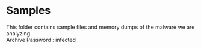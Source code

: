 # Samples
This folder contains sample files and memory dumps of the malware we are analyzing.  
Archive Password : infected